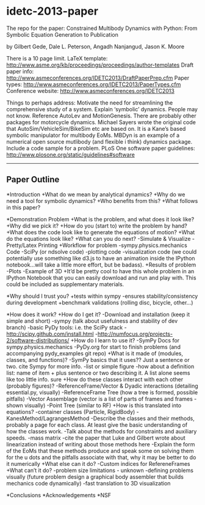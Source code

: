 idetc-2013-paper
================

The repo for the paper:
Constrained Multibody Dynamics with Python: From Symbolic Equation Generation
to Publication

by
Gilbert Gede, Dale L. Peterson, Angadh Nanjangud, Jason K. Moore


There is a 10 page limit.
LaTeX template: http://www.asme.org/kb/proceedings/proceedings/author-templates
Draft paper info: http://www.asmeconferences.org/IDETC2013/DraftPaperPrep.cfm
Paper types: http://www.asmeconferences.org/IDETC2013/PaperTypes.cfm
Conference website: http://www.asmeconferences.org/IDETC2013

Things to perhaps address:
Motivate the need for streamlining the comprehensive study of a system.
Explain ‘symbolic’ dynamics. People may not know. Reference AutoLev and MotionGenesis. There are probably other packages for motorcycle  dynamics.
Michael Sayers wrote the original code that AutoSim/VehicleSim/BikeSim etc are based on. It is a Kane’s based symbolic manipulator for multibody EoMs.
MBDyn is an example of a numerical open source mutlibody (and flexible i think) dynamics package.
Include a code sample for a problem.
PLoS One software paper guidelines: http://www.plosone.org/static/guidelines#software

-------------
Paper Outline
-------------

*Introduction
    +What do we mean by analytical dynamics?
    +Why do we need a tool for symbolic dynamics?
    +Who benefits from this?
    +What follows in this paper?

*Demonstration Problem
    +What is the problem, and what does it look like?
    +Why did we pick it?
    +How do you (start to) write the problem by hand?
    +What does the code look like to generate the equations of motion?
    +What do the equations look like?
    +What can you do next?
        -Simulate & Visualize
        -Pretty/Latex Printing
    +Workflow for problem
        -sympy.physics.mechanics Code
        -SciPy (or ndsolve code)
        -plotting code
        -visualization code (we could potentially use something like d3.js to have an animation inside the IPython notebook...will take a little more effort, but be badass).
    +Results of problem
        -Plots
        -Example of 3D
    +It’d be pretty cool to have this whole problem in an IPython Notebook that you can easily download and run and play with. This could be included as supplementary materials.

*Why should I trust you?
    +tests within sympy
        -ensures stability/consistency during development
    +benchmark validations (rolling disc, bicycle, other...)

*How does it work?
    +How do I get it?
        -Download and installation (keep it simple and short)
            -sympy (talk about usefulness and stability of dev branch)
            -basic PyDy tools: i.e. the SciPy stack
            -http://scipy.github.com/install.html
            -http://numfocus.org/projects-2/software-distributions/
    +How do I learn to use it?
        -SymPy Docs for sympy.physics.mechanics
        -PyDy.org for start to finish problems (and accompanying pydy_examples git repo)
    +What is it made of (modules, classes, and functions)?
        -SymPy basics that it uses?? Just a sentence or two. cite Sympy for more info.
        -list or simple figure
        -how about a definition list: name of item + plus sentence or two describing it. A list alone seems like too little info. sure
    +How do these classes interact with each other (probably figures)?
        -ReferenceFrame/Vector & Dyadic interactions (detailing essential.py, visually)
        -ReferenceFrame Tree (how a tree is formed, possible pitfalls)
        -Vector Assemblage (vector is a list of parts of frames and frames - shown visually)
        -Point Tree (similar to RF)
    +How is this translated into equations?
        -container classes (Particle, RigidBody)
        -KanesMethod/LagrangesMethod
            -Describe the classes and their methods, probably a page for each class. At least give the basic understanding of how the classes work.
            -Talk about the methods for constraints and auxiliary speeds.
            -mass matrix
            -cite the paper that Luke and Gilbert wrote about linearization instead of writing about those methods here
            -Explain the form of the EoMs that these methods produce and speak some on solving them for the u dots and the pitfalls associate with that, why it may be better to do it numerically
    +What else can it do?
        -Custom indices for RefereneFrames
    +What can’t it do?
        -problem size limitations - unknown
        -defining problems visually (future problem design a graphical body assembler that builds mechanics code dynamically)
        -fast translation to 3D visualization

*Conclusions
*Acknowledgements
*NSF


